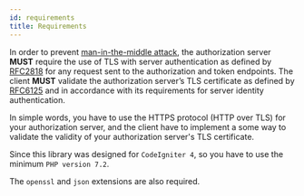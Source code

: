 ```yaml
---
id: requirements
title: Requirements
---
```


In order to prevent [man-in-the-middle attack](https://en.wikipedia.org/wiki/Man-in-the-middle_attack),
the authorization server **MUST** require the use of TLS with server authentication as defined by
[RFC2818](https://tools.ietf.org/html/rfc2818) for any request sent to the authorization and token endpoints.
The client **MUST** validate the authorization server’s TLS certificate as defined by
[RFC6125](https://tools.ietf.org/html/rfc6125) and in accordance with its requirements for server
identity authentication.

In simple words, you have to use the HTTPS protocol (HTTP over TLS) for your authorization server, and
the client have to implement a some way to validate the validity of your authorization server's TLS certificate.

Since this library was designed for ```CodeIgniter 4```, so you have to use the minimum ```PHP version 7.2```.

The ```openssl``` and ```json``` extensions are also required.
